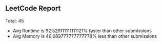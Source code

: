 ## LeetCode Report
Total:  45
* Avg Runtime is 92.529111111111121% faster than other submissions
* Avg Memory is 46.689777777777778% less than other submissions



